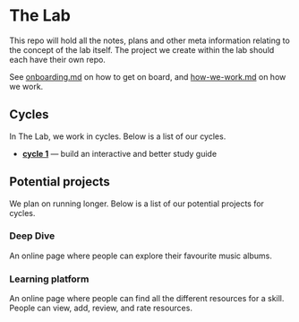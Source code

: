 # The Lab

This repo will hold all the notes, plans and other meta information relating to the concept of the lab itself.
The project we create within the lab should each have their own repo.

See [onboarding.md](onboarding.md) on how to get on board, and [how-we-work.md](how-we-work.md) on how we work.

## Cycles

In The Lab, we work in cycles.
Below is a list of our cycles.

*   [**cycle 1**](https://github.com/cmda-the-lab/study-guide)
    — build an interactive and better study guide

## Potential projects

We plan on running longer.
Below is a list of our potential projects for cycles.

### Deep Dive

An online page where people can explore their favourite music albums.

### Learning platform

An online page where people can find all the different resources for a skill.
People can view, add, review, and rate resources.
